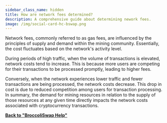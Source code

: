 ```yaml
---
sidebar_class_name: hidden
title: How are network fees determined?
description: A comprehensive guide about determining nework fees.
image: /img/social-card-hc-bswap.png
---
```


Network fees, commonly referred to as gas fees, are influenced by the principles of supply and demand within the mining community. Essentially, the cost fluctuates based on the network's activity level.


During periods of high traffic, when the volume of transactions is elevated, network costs tend to increase. This is because more users are competing for their transactions to be processed promptly, leading to higher fees.


Conversely, when the network experiences lower traffic and fewer transactions are being processed, the network costs decrease. This drop in cost is due to reduced competition among users for transaction processing.
In summary, the demand for mining resources in relation to the supply of those resources at any given time directly impacts the network costs associated with cryptocurrency transactions.


**[Back to "BroccoliSwap Help"](/docs/090-Help-Centre/020-Broccoliswap/001-Index.md)**
